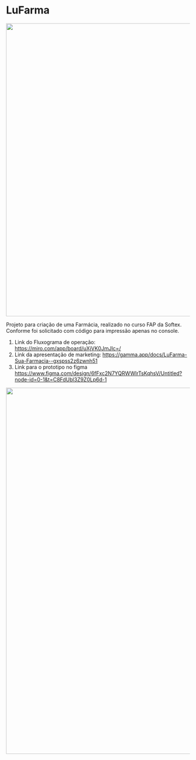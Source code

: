 # LuFarma
<div align="center">
<img src="" width="800px" />
</div>

Projeto para criação de uma Farmácia, realizado no curso FAP da Softex.
Conforme foi solicitado com código para impressão apenas no console.

1. Link do Fluxograma de operação: https://miro.com/app/board/uXjVK0JmJlc=/
2. Link da apresentação de marketing: https://gamma.app/docs/LuFarma-Sua-Farmacia--gxspss2z6zwnh51
3. Link para o prototipo no figma https://www.figma.com/design/6fFxc2N7YQRWWlrTsKqhsV/Untitled?node-id=0-1&t=C8FdUbl3Z9Z0Lp6d-1


<div align="center">
<img src="https://github.com/user-attachments/assets/2ebaf8f3-a66c-4300-8075-a05d8997217d" width="1000px" />
</div>
